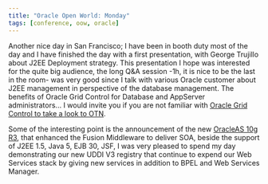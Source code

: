 ```yaml
---
title: "Oracle Open World: Monday"
tags: [conference, oow, oracle]
---
```

Another nice day in San Francisco; I have been in booth duty most of the day and I have finished the day with a first presentation, with George Trujillo about J2EE Deployment strategy. This presentation I hope was interested for the quite big audience, the long Q&A session -1h, it is nice to be the last in the room- was very good since I talk with various Oracle customer about J2EE management in perspective of the database management. The benefits of Oracle Grid Control for Database and AppServer administrators... I would invite you if you are not familiar with [Oracle Grid Control to take a look to OTN](http://www.oracle.com/technology/products/oem/index.html).

Some of the interesting point is the announcement of the new [OracleAS 10g R3](http://biz.yahoo.com/prnews/050919/sfm087.html?.v=24), that enhanced the Fusion Middleware to deliver SOA, beside the support of J2EE 1.5, Java 5, EJB 30, JSF, I was very pleased to spend my day demonstrating our new UDDI V3 registry that continue to expend our Web Services stack by giving new services in addition to BPEL and Web Services Manager.
